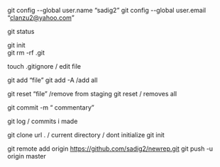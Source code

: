 git config --global user.name “sadig2”
git config --global user.email “clanzu2@yahoo.com”

git status

git init    
git rm -rf .git  

touch .gitignore  / edit file 

git add “file” 
git add -A   /add all

git reset “file” /remove from staging 
git reset  / removes all

git commit -m “ commentary”

git log / commits i made

git clone  url  .  / current directory  / dont initialize git init 



git remote add origin https://github.com/sadig2/newrep.git
git push -u origin master

